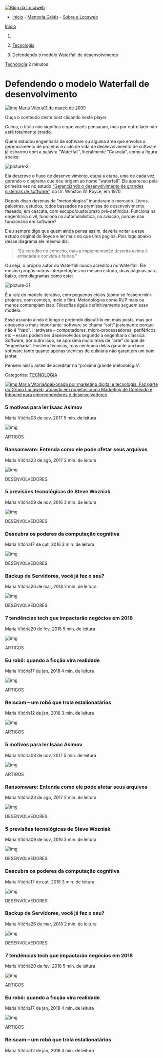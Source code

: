 [![Blog da Locaweb](https://blog.locaweb.com.br/wp-content/themes/locaweb-blog-2021/img/brands/locaweb.svg)](https://blog.locaweb.com.br/)

- [Início](https://blog.locaweb.com.br/) -  [Mentoria Grátis](https://mentoria.locaweb.com.br/) - [Sobre a Locaweb](https://www.locaweb.com.br/sobre-locaweb/)

 [Início](https://blog.locaweb.com.br/) 

1.  

2. [Tecnologia](https://blog.locaweb.com.br/categoria/tecnologia/)  
3. Defendendo o modelo Waterfall de desenvolvimento

[Tecnologia](https://blog.locaweb.com.br/categoria/tecnologia/) 2 minutos

# Defendendo o modelo Waterfall de desenvolvimento

[![img](https://blog.locaweb.com.br/wp-content/plugins/a3-lazy-load/assets/images/lazy_placeholder.gif) Maria Vitória11 de março de 2009](https://blog.locaweb.com.br/author/mariavitoria/)

 Ouça o conteúdo deste post clicando neste player

Calma, o título não significa o que vocês pensaram, mas por outro lado não está totalmente errado.

Quem estudou engenharia de software ou alguma área que envolva o gerenciamento de projetos e ciclo de vida de desenvolvimento de software já esbarrou com a palavra “Waterfall”, literalmente “Cascata”, como a figura abaixo:

![picture-2](https://blog.locaweb.com.br/wp-content/plugins/a3-lazy-load/assets/images/lazy_placeholder.gif)

Ela descreve o fluxo de desenvolvimento, etapa a etapa, uma de cada vez, gerando o diagrama que deu origem ao nome “waterfall”. Ela apareceu pela primeira vez no estudo [“Gerenciando o desenvolvimento de grandes sistemas de software”](http://www.cs.umd.edu/class/spring2003/cmsc838p/Process/waterfall.pdf), do Dr. Winston W. Royce, em 1970.

Depois disso dezenas de “metodologias” inundaram o mercado. Livros, palestras, estudos, todos baseados na premissa do desenvolvimento faseado, em cascata, com escopo/custo/prazo pré-definidos. Funciona na engenharia civil, funciona na automobilística, na aviação, porque não funcionaria em software?

E eu sempre digo que quem ainda pensa assim, deveria voltar a esse estudo original do Royce e ler mais do que uma página. Pois logo abaixo desse diagrama ele mesmo diz:

> “Eu acredito no conceito, mas a implementação descrita acima é arriscada e convida a falhas.”

Ou seja, o próprio autor do Waterfall nunca acreditou no Waterfall. Ele mesmo propôs outras interpretações no mesmo estudo, duas páginas para baixo, com diagramas como este:

![picture-31](https://blog.locaweb.com.br/wp-content/plugins/a3-lazy-load/assets/images/lazy_placeholder.gif)

É a raíz do modelo iterativo, com pequenos ciclos (como se fossem mini-projetos, com começo, meio e fim). Metodologias como RUP mais ou menos contemplam isso. Filosofias ágeis definitivamente seguem esse modelo.

Esse assunto ainda é longo e pretendo discutí-lo em mais posts, mas por enquanto o mais importante: software se chama “soft” justamente porque não é “hard”. Hardware – computadores, micro-processadores, periféricos, etc – esses podem ser desenvolvidos segundo a engenharia clássica. Software, por outro lado, se aproxima muito mais de “arte” do que de “engenharia”. Existem técnicas, mas nenhuma delas garante um bom software tanto quanto apenas técnicas de culinária não garantem um bom jantar.

Pensem nisso antes de acreditar na “próxima grande metodologia”.

Categorias: [TECNOLOGIA](https://blog.locaweb.com.br/categoria/tecnologia/)

[![img](https://secure.gravatar.com/avatar/97880a919da6efea4fc95ded21f6d07e?s=100&d=mm&r=g) Maria VitóriaApaixonada por marketing digital e tecnologia. Faz parte do Grupo Locaweb, atuando em projetos como Marketing de Conteúdo e Inbound para empreendedores e desenvolvedores](https://blog.locaweb.com.br/author/mariavitoria/)

### 5 motivos para ler Isaac Asimov

Maria Vitória08 de nov, 2017 5 min. de leitura



![img](https://blog.locaweb.com.br/wp-content/plugins/a3-lazy-load/assets/images/lazy_placeholder.gif)

ARTIGOS

### Ransomware: Entenda como ele pode afetar seus arquivos

Maria Vitória23 de ago, 2017 2 min. de leitura



![img](https://blog.locaweb.com.br/wp-content/plugins/a3-lazy-load/assets/images/lazy_placeholder.gif)

DESENVOLVEDORES

### 5 previsões tecnológicas de Steve Wozniak

Maria Vitória09 de nov, 2016 3 min. de leitura



![img](https://blog.locaweb.com.br/wp-content/plugins/a3-lazy-load/assets/images/lazy_placeholder.gif)

DESENVOLVEDORES

### Descubra os poderes da computação cognitiva

Maria Vitória17 de out, 2016 3 min. de leitura



![img](https://blog.locaweb.com.br/wp-content/plugins/a3-lazy-load/assets/images/lazy_placeholder.gif)

DESENVOLVEDORES

### Backup de Servidores, você já fez o seu?

Maria Vitória26 de mar, 2018 2 min. de leitura



![img](https://blog.locaweb.com.br/wp-content/plugins/a3-lazy-load/assets/images/lazy_placeholder.gif)

DESENVOLVEDORES

### 7 tendências tech que impactarão negócios em 2018

Maria Vitória20 de fev, 2018 5 min. de leitura



![img](https://blog.locaweb.com.br/wp-content/plugins/a3-lazy-load/assets/images/lazy_placeholder.gif)

ARTIGOS

### Eu robô: quando a ficção vira realidade

Maria Vitória17 de jan, 2018 4 min. de leitura



![img](https://blog.locaweb.com.br/wp-content/plugins/a3-lazy-load/assets/images/lazy_placeholder.gif)

ARTIGOS

### Re:scam – um robô que trola estalionatários

Maria Vitória12 de jan, 2018 3 min. de leitura



![img](https://blog.locaweb.com.br/wp-content/plugins/a3-lazy-load/assets/images/lazy_placeholder.gif)

ARTIGOS

### 5 motivos para ler Isaac Asimov

Maria Vitória08 de nov, 2017 5 min. de leitura



![img](https://blog.locaweb.com.br/wp-content/plugins/a3-lazy-load/assets/images/lazy_placeholder.gif)

ARTIGOS

### Ransomware: Entenda como ele pode afetar seus arquivos

Maria Vitória23 de ago, 2017 2 min. de leitura



![img](https://blog.locaweb.com.br/wp-content/plugins/a3-lazy-load/assets/images/lazy_placeholder.gif)

DESENVOLVEDORES

### 5 previsões tecnológicas de Steve Wozniak

Maria Vitória09 de nov, 2016 3 min. de leitura



![img](https://blog.locaweb.com.br/wp-content/plugins/a3-lazy-load/assets/images/lazy_placeholder.gif)

DESENVOLVEDORES

### Descubra os poderes da computação cognitiva

Maria Vitória17 de out, 2016 3 min. de leitura



![img](https://blog.locaweb.com.br/wp-content/plugins/a3-lazy-load/assets/images/lazy_placeholder.gif)

DESENVOLVEDORES

### Backup de Servidores, você já fez o seu?

Maria Vitória26 de mar, 2018 2 min. de leitura



![img](https://blog.locaweb.com.br/wp-content/plugins/a3-lazy-load/assets/images/lazy_placeholder.gif)

DESENVOLVEDORES

### 7 tendências tech que impactarão negócios em 2018

Maria Vitória20 de fev, 2018 5 min. de leitura



![img](https://blog.locaweb.com.br/wp-content/plugins/a3-lazy-load/assets/images/lazy_placeholder.gif)

ARTIGOS

### Eu robô: quando a ficção vira realidade

Maria Vitória17 de jan, 2018 4 min. de leitura



![img](https://blog.locaweb.com.br/wp-content/plugins/a3-lazy-load/assets/images/lazy_placeholder.gif)

ARTIGOS

### Re:scam – um robô que trola estalionatários

Maria Vitória12 de jan, 2018 3 min. de leitura

